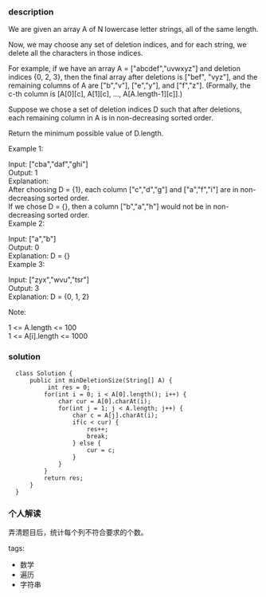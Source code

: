 ### description    
  We are given an array A of N lowercase letter strings, all of the same length.  
    
  Now, we may choose any set of deletion indices, and for each string, we delete all the characters in those indices.  
    
  For example, if we have an array A = ["abcdef","uvwxyz"] and deletion indices {0, 2, 3}, then the final array after deletions is ["bef", "vyz"], and the remaining columns of A are ["b","v"], ["e","y"], and ["f","z"].  (Formally, the c-th column is [A[0][c], A[1][c], ..., A[A.length-1][c]].)  
    
  Suppose we chose a set of deletion indices D such that after deletions, each remaining column in A is in non-decreasing sorted order.  
    
  Return the minimum possible value of D.length.  
    
     
    
  Example 1:  
    
  Input: ["cba","daf","ghi"]  
  Output: 1  
  Explanation:   
  After choosing D = {1}, each column ["c","d","g"] and ["a","f","i"] are in non-decreasing sorted order.  
  If we chose D = {}, then a column ["b","a","h"] would not be in non-decreasing sorted order.  
  Example 2:  
    
  Input: ["a","b"]  
  Output: 0  
  Explanation: D = {}  
  Example 3:  
    
  Input: ["zyx","wvu","tsr"]  
  Output: 3  
  Explanation: D = {0, 1, 2}  
     
    
  Note:  
    
  1 <= A.length <= 100  
  1 <= A[i].length <= 1000  
### solution    
```    
  class Solution {  
      public int minDeletionSize(String[] A) {  
           int res = 0;  
          for(int i = 0; i < A[0].length(); i++) {  
              char cur = A[0].charAt(i);  
              for(int j = 1; j < A.length; j++) {  
                  char c = A[j].charAt(i);  
                  if(c < cur) {  
                      res++;  
                      break;  
                  } else {  
                      cur = c;  
                  }  
              }  
          }  
          return res;  
      }  
  }  
```    
    
### 个人解读    
  弄清题目后，统计每个列不符合要求的个数。  
    
tags:    
  -  数学  
  -  遍历  
  -  字符串  

